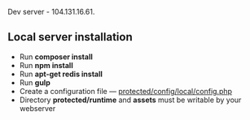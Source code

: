 Dev server - 104.131.16.61. 

## Local server installation

* Run **composer install**
* Run **npm install**
* Run **apt-get redis install**
* Run **gulp**
* Create a configuration file — [protected/config/local/config.php](https://gist.github.com/rkit/8145662)
* Directory **protected/runtime** and **assets** must be writable by your webserver

